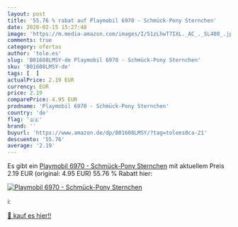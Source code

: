 ```yaml
---
layout: post
title: '55.76 % rabat auf Playmobil 6970 - Schmück-Pony Sternchen'
date: 2020-02-15 15:27:48
image: 'https://m.media-amazon.com/images/I/51zLhwT7IXL._AC_._SL400_.jpg'
comments: true
category: ofertas
author: 'tole.es'
slug: 'B01608LMSY-de Playmobil 6970 - Schmück-Pony Sternchen'
sku: 'B01608LMSY-de'
tags: [  ]
actualPrice: 2.19 EUR
currency: EUR
price: 2.19
comparePrice: 4.95 EUR
prodname: 'Playmobil 6970 - Schmück-Pony Sternchen'
country: 'de'
flag: '🇩🇪'
brand: ''
buyurl: 'https://www.amazon.de/dp/B01608LMSY/?tag=tolees0ca-21'
descuento: '55.76'
average: '2.19'
---
```


Es gibt ein [Playmobil 6970 - Schmück-Pony Sternchen](https://www.amazon.de/dp/B01608LMSY/?tag=tolees0ca-21) mit aktuellem Preis 2.19 EUR (original: 4.95 EUR) 55.76 % Rabatt hier:

[![Playmobil 6970 - Schmück-Pony Sternchen](https://m.media-amazon.com/images/I/51zLhwT7IXL._AC_._SL400_.jpg)](https://www.amazon.de/dp/B01608LMSY/?tag=tolees0ca-21)

ℹ️:


[🛒 kauf es hier!!](https://www.amazon.de/dp/B01608LMSY/?tag=tolees0ca-21)
